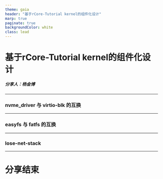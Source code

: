 ```yaml
---
theme: gaia
header: "基于rCore-Tutorial kernel的组件化设计"
marp: true
paginate: true
backgroundColor: white
class: lead
---
```


# 基于rCore-Tutorial kernel的组件化设计
##### 分享人：杨金博

---

### nvme_driver  与 virtio-blk 的互换

---

### easyfs 与 fatfs 的互换

---

### lose-net-stack

---

# 分享结束
